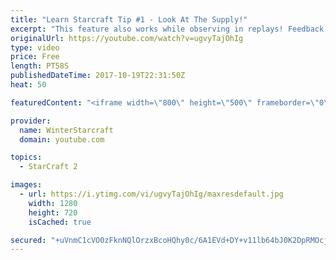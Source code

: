```yaml
---
title: "Learn Starcraft Tip #1 - Look At The Supply!"
excerpt: "This feature also works while observing in replays! Feedback and tip suggestions are appreciated :)"
originalUrl: https://youtube.com/watch?v=ugvyTajOhIg
type: video
price: Free
length: PT58S
publishedDateTime: 2017-10-19T22:31:50Z
heat: 50

featuredContent: "<iframe width=\"800\" height=\"500\" frameborder=\"0\" src=\"https://www.youtube.com/embed/ugvyTajOhIg\" allow=\"accelerometer; autoplay; encrypted-media; gyroscope; picture-in-picture\" allowfullscreen></iframe>"

provider:
  name: WinterStarcraft
  domain: youtube.com

topics:
  - StarCraft 2

images:
  - url: https://i.ytimg.com/vi/ugvyTajOhIg/maxresdefault.jpg
    width: 1280
    height: 720
    isCached: true

secured: "+uVnmC1cVO0zFknNQlOrzxBcoHQhy0c/6A1EVd+DY+v11lb64bJ0K2DpRMOcjBtJqNgMQa1Ei42TumO/UbSJv8LEYIDMe/z5jtCxSlSebPeEa4MXlD8SrfuhUIGKLR2FsquHITtpjAYybRVKWcqjcON1KIamOpbQhlDVHRqM54V8JZTp1ofRy99YRlC8AxEFkHX173HdeY7Hlm3P/wYLuGYeiChI8Q/ejtfBfGzRLdA5koFn72oWCeKpQeomOcQs6dDHBVwdIesGruhzWIj4TJLBdZEEPSNAxr/5t6DQioc2zEGmEwJABTxDxdkveR/Yxfhh9WBmGB/arYI8xHF1GXdMlysgdRpmKn3qFECKBt0Wm3L0QZpBo6KZ5CONKXS4jngsZqYpWiE3crQxIe498BcQqf9m5HJEiMgsCuGrMUc=;oWkDhJk7LAhc0Z5ac4A88g=="
---
```


